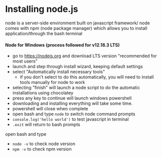 # Installing node.js
node is a server-side environment built on javascript framework/
node comes with npm (node package manager) which allows you to install application/through the bash terminal

#### Node for Windows (process followed for v12.18.3 LTS)
- go to https://nodejs.org and download LTS version "recommended for most users"
- launch and step through install wizard, keeping default settings
- select "Automatically install necessary tools"
  - if you don't select to do this automatically, you will need to install tools manually for node to work
- selecting "finish" will launch a node script to do the automatic installations using chocolatey
- press any key to continue will launch windows powershell
- downloading and installing everything will take some time.
- powershell will close when complete
- open bash and type `node` to switch node command prompts
- `console.log('hello world')` to test javascript in terminal
- `.exit` will return to bash prompts

open bash and type
- `node -v` to check node version
- `npm -v` to check npm version

